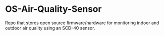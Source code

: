 # OS-Air-Quality-Sensor
Repo that stores open source firmware/hardware for monitoring indoor and outdoor air quality using an SCD-40 sensor.
